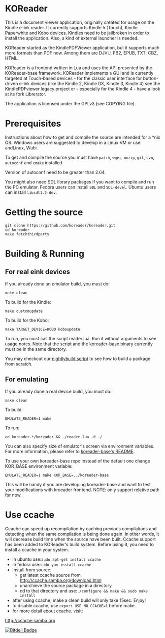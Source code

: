 KOReader
========

This is a document viewer application, originally created for usage on the
Kindle e-ink reader. It currently supports Kindle 5 (Touch), Kindle Paperwhite
and Kobo devices. Kindles need to be jailbroken in order to install the
application. Also, a kind of external launcher is needed.

KOReader started as the KindlePDFViewer application, but it supports much more
formats than PDF now. Among them are DJVU, FB2, EPUB, TXT, CBZ, HTML.

KOReader is a frontend written in Lua and uses the API presented by the
KOReader-base framework. KOReader implements a GUI and is currently targeted
at Touch-based devices - for the classic user interface for button-driven
e-ink devices (like the Kindle 2, Kindle DX, Kindle 3, Kindle 4) see the
KindlePDFviewer legacy project or - especially for the Kindle 4 - have a look
at its fork Librerator.

The application is licensed under the GPLv3 (see COPYING file).


Prerequisites
========

Instructions about how to get and compile the source are intended for a \*nix
OS. Windows users are suggested to develop in a Linux VM or use
andLinux, Wubi.

To get and compile the source you must have `patch`, `wget`, `unzip`, `git`,
`svn`, `autoconf` and `cmake` installed.

Version of autoconf need to be greater than 2.64.

You might also need SDL library packages if you want to compile and run the PC
emulator. Fedora users can install `SDL` and `SDL-devel`. Ubuntu users can
install `libsdl1.2-dev`.


Getting the source
========

```
git clone https://github.com/koreader/koreader.git
cd koreader
make fetchthirdparty
```


Building & Running
========

For real eink devices
---------------------

If you already done an emulator build, you must do:
```
make clean
```

To build for the Kindle:
```
make customupdate
```

To build for the Kobo:
```
make TARGET_DEVICE=KOBO koboupdate
```

To run, you must call the script reader.lua. Run it without arguments to see
usage notes. Note that the script and the koreader-base binary currently must
be in the same directory.

You may checkout our [nightlybuild script][nb-script] to see how to build a
package from scratch.

For emulating
-----------

If you already done a real device build, you must do:
```
make clean
```

To build:
```
EMULATE_READER=1 make
```

To run:
```
cd koreader-*/koreader && ./reader.lua -d ./
```

You can also specify size of emulator's screen via environment variables.
For more information, please refer to [koreader-base's README][base-readme].

To use your own koreader-base repo instead of the default one change KOR_BASE
environment variable:
```
EMULATE_READER=1 make KOR_BASE=../koreader-base
```

This will be handy if you are developing koreader-base and want to test your
modifications with kroeader frontend. NOTE: only support relative path for now.


Use ccache
==========

Ccache can speed up recompilation by caching previous compilations and detecting
when the same compilation is being done again. In other words, it will decrease
build time when the source have been built. Ccache support has been added to
KOReader's build system. Before using it, you need to install a ccache in your
system.

* in ubuntu use:`sudo apt-get install ccache`
* in fedora use:`sudo yum install ccache`
* install from source:
  * get latest ccache source from http://ccache.samba.org/download.html
  * unarchieve the source package in a directory
  * cd to that directory and use:`./configure && make && sudo make install`
* after using ccache, make a clean build will only take 15sec. Enjoy!
* to disable ccache, use `export USE_NO_CCACHE=1` before make.
* for more detail about ccache. visit:

http://ccache.samba.org


[base-readme]:https://github.com/koreader/koreader-base/blob/master/README.md
[nb-script]:https://github.com/koreader/koreader-misc/blob/master/koreader-nightlybuild/koreader-nightlybuild.sh


[![Bitdeli Badge](https://d2weczhvl823v0.cloudfront.net/koreader/koreader/trend.png)](https://bitdeli.com/free "Bitdeli Badge")

